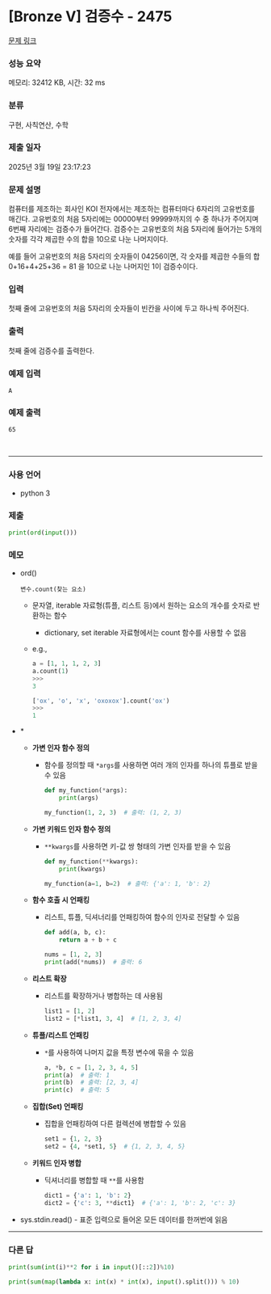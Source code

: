 # [Bronze V] 검증수 - 2475

[문제 링크](https://www.acmicpc.net/problem/2475)

### 성능 요약

메모리: 32412 KB, 시간: 32 ms

### 분류

구현, 사칙연산, 수학

### 제출 일자

2025년 3월 19일 23:17:23

### 문제 설명

<p>컴퓨터를 제조하는 회사인 KOI 전자에서는 제조하는 컴퓨터마다 6자리의 고유번호를 매긴다. 고유번호의 처음 5자리에는 00000부터 99999까지의 수 중 하나가 주어지며 6번째 자리에는 검증수가 들어간다. 검증수는 고유번호의 처음 5자리에 들어가는 5개의 숫자를 각각 제곱한 수의 합을 10으로 나눈 나머지이다.</p>

<p>예를 들어 고유번호의 처음 5자리의 숫자들이 04256이면, 각 숫자를 제곱한 수들의 합 0+16+4+25+36 = 81 을 10으로 나눈 나머지인 1이 검증수이다.</p>

### 입력

 <p>첫째 줄에 고유번호의 처음 5자리의 숫자들이 빈칸을 사이에 두고 하나씩 주어진다.</p>

### 출력

 <p>첫째 줄에 검증수를 출력한다.</p>

### 예제 입력

```
A
```

### 예제 출력

```
65
```

<br>

---

### 사용 언어

- python 3

### 제출

```python
print(ord(input()))
```

### 메모

- ord()

  ```
  변수.count(찾는 요소)
  ```

  - 문자열, iterable 자료형(튜플, 리스트 등)에서 원하는 요소의 개수를 숫자로 반환하는 함수
    - dictionary, set iterable 자료형에서는 count 함수를 사용할 수 없음
  - e.g.,

    ```python
    a = [1, 1, 1, 2, 3]
    a.count(1)
    >>>
    3

    ['ox', 'o', 'x', 'oxoxox'].count('ox')
    >>>
    1
    ```

- \*

  - **가변 인자 함수 정의**

    - 함수를 정의할 때 `*args`를 사용하면 여러 개의 인자를 하나의 튜플로 받을 수 있음

      ```python
      def my_function(*args):
          print(args)

      my_function(1, 2, 3)  # 출력: (1, 2, 3)
      ```

  - **가변 키워드 인자 함수 정의**

    - `**kwargs`를 사용하면 키-값 쌍 형태의 가변 인자를 받을 수 있음

      ```python
      def my_function(**kwargs):
          print(kwargs)

      my_function(a=1, b=2)  # 출력: {'a': 1, 'b': 2}
      ```

  - **함수 호출 시 언패킹**

    - 리스트, 튜플, 딕셔너리를 언패킹하여 함수의 인자로 전달할 수 있음

      ```python
      def add(a, b, c):
          return a + b + c

      nums = [1, 2, 3]
      print(add(*nums))  # 출력: 6
      ```

  - **리스트 확장**

    - 리스트를 확장하거나 병합하는 데 사용됨

      ```python
      list1 = [1, 2]
      list2 = [*list1, 3, 4]  # [1, 2, 3, 4]
      ```

  - **튜플/리스트 언패킹**

    - `*`를 사용하여 나머지 값을 특정 변수에 묶을 수 있음
      ```python
      a, *b, c = [1, 2, 3, 4, 5]
      print(a)  # 출력: 1
      print(b)  # 출력: [2, 3, 4]
      print(c)  # 출력: 5
      ```

  - **집합(Set) 언패킹**

    - 집합을 언패킹하여 다른 컬렉션에 병합할 수 있음
      ```python
      set1 = {1, 2, 3}
      set2 = {4, *set1, 5}  # {1, 2, 3, 4, 5}
      ```

  - **키워드 인자 병합**
    - 딕셔너리를 병합할 때 `**`를 사용함
      ```python
      dict1 = {'a': 1, 'b': 2}
      dict2 = {'c': 3, **dict1}  # {'a': 1, 'b': 2, 'c': 3}
      ```

- sys.stdin.read() - 표준 입력으로 들어온 모든 데이터를 한꺼번에 읽음
  <br>

---

### 다른 답

```python
print(sum(int(i)**2 for i in input()[::2])%10)
```

```python
print(sum(map(lambda x: int(x) * int(x), input().split())) % 10)
```
